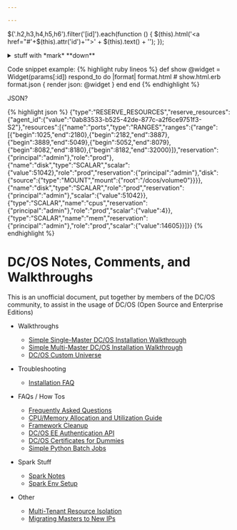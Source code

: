 ```yaml
---

---
```


$('.h2,h3,h4,h5,h6').filter('[id]').each(function () {
    $(this).html('<a href="#'+$(this).attr('id')+'">' + $(this).text() + '</a>');
});

<details><summary>stuff with *mark* **down**</summary><p>

## _formatted_ **heading** with [a](link)

```
{{standard 3-backtick code block omitted from here due to escaping issues}}
```

Collapsible until here.
</p></details>

Code snippet example:
{% highlight ruby lineos %}
def show
  @widget = Widget(params[:id])
  respond_to do |format|
    format.html # show.html.erb
    format.json { render json: @widget }
  end
end
{% endhighlight %}

JSON?

{% highlight json %}
{"type":"RESERVE_RESOURCES","reserve_resources":{"agent_id":{"value":"0ab83533-b525-42de-877c-a2f6ce9751f3-S2"},"resources":[{"name":"ports","type":"RANGES","ranges":{"range":[{"begin":1025,"end":2180},{"begin":2182,"end":3887},{"begin":3889,"end":5049},{"begin":5052,"end":8079},{"begin":8082,"end":8180},{"begin":8182,"end":32000}]},"reservation":{"principal":"admin"},"role":"prod"},{"name":"disk","type":"SCALAR","scalar":{"value":51042},"role":"prod","reservation":{"principal":"admin"},"disk":{"source":{"type":"MOUNT","mount":{"root":"/dcos/volume0"}}}},{"name":"disk","type":"SCALAR","role":"prod","reservation":{"principal":"admin"},"scalar":{"value":51042}},{"type":"SCALAR","name":"cpus","reservation":{"principal":"admin"},"role":"prod","scalar":{"value":4}},{"type":"SCALAR","name":"mem","reservation":{"principal":"admin"},"role":"prod","scalar":{"value":14605}}]}}
{% endhighlight %}

# DC/OS Notes, Comments, and Walkthroughs

This is an unofficial document, put together by members of the DC/OS community, to assist in the usage of DC/OS (Open Source and Enterprise Editions)

* Walkthroughs
    * [Simple Single-Master DC/OS Installation Walkthrough](walkthroughs/single-master-setup.md)
    * [Simple Multi-Master DC/OS Installation Walkthrough](walkthroughs/multi-master-setup.md)
    * [DC/OS Custom Universe](walkthroughs/custom-universe.md)


* Troubleshooting
    * [Installation FAQ](troubleshooting/installation-faq.md)


* FAQs / How Tos
    * [Frequently Asked Questions](faqs/faq.md)
    * [CPU/Memory Allocation and Utilization Guide](faqs/utilization.md)
    * [Framework Cleanup](faqs/cleanup.md)
    * [DC/OS EE Authentication API](faqs/authentication.md)
    * [DC/OS Certificates for Dummies](faqs/certificates-for-dummies.md)
    * [Simple Python Batch Jobs](faqs/simple-python-batch-jobs.md)


* Spark Stuff
    * [Spark Notes](spark/spark.md)
    * [Spark Env Setup](spark/env.md)

* Other
    * [Multi-Tenant Resource Isolation](docs/multitenant-resource-isolation.md)
    * [Migrating Masters to New IPs](docs/master-replacement.md)

